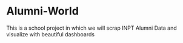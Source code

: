 # Alumni-World
This is a school project in which we will scrap INPT Alumni Data and visualize with beautiful dashboards